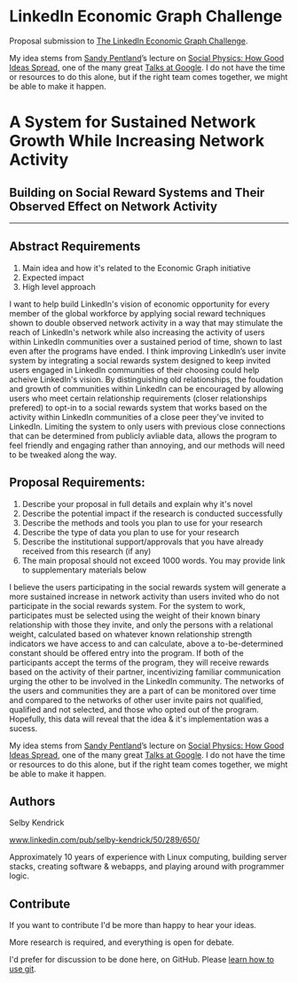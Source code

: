 LinkedIn Economic Graph Challenge
=======================

Proposal submission to [The LinkedIn Economic Graph Challenge](http://economicgraphchallenge.linkedin.com/).

My idea stems from [Sandy Pentland](http://web.media.mit.edu/~sandy/)’s lecture on [Social Physics: How Good Ideas Spread](https://www.youtube.com/watch?v=HMBl0ttu-Ow), one of the many great [Talks at Google](http://www.google.com/talks/). I do not have the time or resources to do this alone, but if the right team comes together, we might be able to make it happen.

# A System for Sustained Network Growth While Increasing Network Activity
## Building on Social Reward Systems and Their Observed Effect on Network Activity
---

Abstract Requirements
---
1. Main idea and how it's related to the Economic Graph initiative
2. Expected impact
3. High level approach

I want to help build LinkedIn's vision of economic opportunity for every member of the global workforce by applying social reward techniques shown to double observed network activity in a way that may stimulate the reach of LinkedIn's network while also increasing the activity of users within LinkedIn communities over a sustained period of time, shown to last even after the programs have ended. I think improving LinkedIn’s user invite system by integrating a social rewards system designed to keep invited users engaged in LinkedIn communities of their choosing could help acheive LinkedIn's vision. By distinguishing old relationships, the foudation and growth of communities within LinkedIn can be encouraged by allowing users who meet certain relationship requirements (closer relationships prefered) to opt-in to a social rewards system that works based on the activity within LinkedIn communities of a close peer they've invited to LinkedIn. Limiting the system to only users with previous close connections that can be determined from publicly avliable data, allows the program to feel friendly and engaging rather than annoying, and our methods will need to be tweaked along the way.

Proposal Requirements:
---
1. Describe your proposal in full details and explain why it's novel
2. Describe the potential impact if the research is conducted successfully
3. Describe the methods and tools you plan to use for your research
4. Describe the type of data you plan to use for your research
5. Describe the institutional support/approvals that you have already received from this research (if any)
6. The main proposal should not exceed 1000 words. You may provide link to supplementary materials below

I believe the users participating in the social rewards system will generate a more sustained increase in network activity than users invited who do not participate in the social rewards system.  For the system to work, participates must be selected using the weight of their known binary relationship with those they invite, and only the persons with a relational weight, calculated based on whatever known relationship strength indicators we have access to and can calculate, above a to-be-determined constant should be offered entry into the program. If both of the participants accept the terms of the program, they will receive rewards based on the activity of their partner, incentivizing familiar communication urging the other to be involved in the LinkedIn community. The networks of the users and communities they are a part of can be monitored over time and compared to the networks of other user invite pairs not qualified, qualified and not selected, and those who opted out of the program.  Hopefully, this data will reveal that the idea & it's implementation was a sucess.

My idea stems from [Sandy Pentland](http://web.media.mit.edu/~sandy/)’s lecture on [Social Physics: How Good Ideas Spread](https://www.youtube.com/watch?v=HMBl0ttu-Ow), one of the many great [Talks at Google](http://www.google.com/talks/). I do not have the time or resources to do this alone, but if the right team comes together, we might be able to make it happen.

Authors
---

Selby Kendrick

www.linkedin.com/pub/selby-kendrick/50/289/650/

Approximately 10 years of experience with Linux computing, building server stacks, creating software & webapps, and playing around with programmer logic.

Contribute
---

If you want to contribute I'd be more than happy to hear your ideas.

More research is required, and everything is open for debate.

I'd prefer for discussion to be done here, on GitHub. Please [learn how to use git](http://pcottle.github.io/learnGitBranching/).

